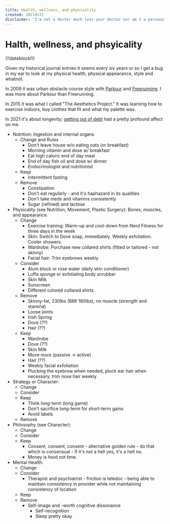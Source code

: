 ```yaml
---
title: Health, wellness, and physicality
created: 20210531
disclaimer: "I'm not a doctor much less your doctor nor am I a personal stylist. Just a guy on the Internet sharing experiences and what I'm doing and considering regarding my own physical and mental health. This content is for informational and entertainment purposes only and does not constitute advice. Please consult with your doctor and wellness team."
---
```


# Halth, wellness, and phsyicality

{!!dateblock!!}

Given my historical journal entries it seems every six years or so I get a bug in my ear to look at my physical health, physical appearance, style and whatnot.

In 2009 it was urban obstacle course style with [Parkour](https://en.wikipedia.org/wiki/Parkour) and [Freerunning](https://en.wikipedia.org/wiki/Freerunning). I was more about Parkour than Freerunning.

In 2015 it was what I called "The Aesthetics Project." It was learning how to exercise indoors, buy clothes that fit and what my palette was.

In 2021 it's about longevity; [getting out of debt](/finances/) had a pretty profound affect on me.

- Nutrition: Ingestion and internal organs
	- Change and Rules
		- Don't leave house w/o eating oats (or breakfast)
		- Morning vitamin and dose w/ breakfast
		- Eat high caloric end of day meal
		- End of day fish oil and dose w/ dinner
		- Endocrinologist and nutritionist
	- Keep
		- Intermittent fasting
	- Remove
		- Constipation
		- Don't eat regularly - and it's haphazard in its qualities
		- Don't take meds and vitamins consistently
		- Sugar (refined) and lactose
- Physicality (see Nutrition, Movement, Plastic Surgery): Bones, muscles, and appearance
	- Change
		- Exercise training: Warm-up and cool-down from Nerd Fitness for three days in the week
		- Skin: Switch to Dove soap, immediately. Weekly exfoliation. Cooler showers.
		- Wardrobe: Purchase new collared shirts (fitted or tailored - not skinny)
		- Facial hair: Trim eyebrows weekly
	- Consider
		- Alum block or rose water (daily skin conditioner)
		- Luffa sponge or exfoliating body scrubber
		- Skin Milk
		- Sunscreen
		- Different colored collared shirts
	- Remove
		- Skinny-fat, 230lbs (BMI 180lbs), no muscle (strength and stamina)
		- Loose joints
		- Irish Spring
		- Dove (??)
		- Hair (??)
	- Keep
		- Wardrobe
		- Dove (??)
		- Skin Milk
		- Move more (passive -> active)
		- Hair (??)
		- Weekly facial exfoliation
		- Plucking the eyebrow when needed, pluck ear hair when necessary, trim nose hair weekly
- Strategy or Character:
	- Change
	- Consider
	- Keep
		- Think long-term (long game)
		- Don't sacrifice long-term for short-term gains
		- Avoid labels
	- Remove
- Philosophy (see Character):
	- Change
	- Consider
	- Keep
		- Consent, consent, consent - alternative golden rule - do that which is consensual - if it's not a hell yes, it's a hell no.
		- Money is food not time.
- Mental Health:
	- Change
	- Consider
		- Therapist and psychiatrist - friction is teledoc - being able to maintain consistency in provider while not maintaining consistency of location
	- Keep
	- Remove
		- Self-image and -worth cognitive dissonance
			- Self-recognition
			- Sleep pretty okay
